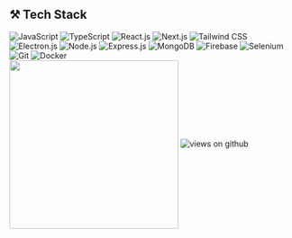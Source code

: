 ## ⚒️ Tech Stack

<div>
    <img src="https://skillicons.dev/icons?i=javascript" title="JavaScript">
    <img src="https://skillicons.dev/icons?i=typescript" title="TypeScript">
    <img src="https://skillicons.dev/icons?i=react" title="React.js">
    <img src="https://skillicons.dev/icons?i=next" title="Next.js">
    <img src="https://skillicons.dev/icons?i=tailwind" title="Tailwind CSS">
    <img src="https://skillicons.dev/icons?i=electron" title="Electron.js">
    <img src="https://skillicons.dev/icons?i=nodejs" title="Node.js">
    <img src="https://skillicons.dev/icons?i=express" title="Express.js">
    <img src="https://skillicons.dev/icons?i=mongo" title="MongoDB">
    <img src="https://skillicons.dev/icons?i=firebase" title="Firebase">
    <img src="https://skillicons.dev/icons?i=selenium" title="Selenium">
    <img src="https://skillicons.dev/icons?i=git" title="Git">
    <img src="https://skillicons.dev/icons?i=docker" title="Docker">
</div>

<img align="center" height="300px" src="https://github-readme-stats.vercel.app/api/top-langs/?username=heudev&text_color=FFFFFF&bg_color=000000&title_color=94b4a4&langs_count=15&layout=compact&hide_border=true"/>

<img src="https://komarev.com/ghpvc/?username=heudev575&label=Views&color=brightgreen&style=flat-square" alt="views on github"/>
